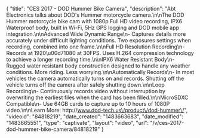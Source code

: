 {
    "title": "CES 2017 - DOD Hummer Bike Camera",
    "description": "Abt Electronics talks about DOD's Hummer motorcycle camera.\n\nThe DOD Hummer motorcycle bike cam with 1080p Full HD video recording, IPX6 Waterproof body, built in Wi-Fi, 5Hz GPS logging and DOD mobile app integration.\n\nAdvanced Wide Dynamic Range\n- Captures details more accurately under difficult lighting conditions. Two exposures settings when recording, combined into one frame.\n\nFull HD Resolution Recording\n- Records at 1920\u00d71080 at 30FPS. Uses H.264 compression technology to achieve a longer recording time.\n\nIPX6 Water Resistant Body\n- Rugged water resistant body construction designed to handle any weather conditions. More riding. Less worrying.\n\nAutomatically Records\n- In most vehicles the camera automatically turns on and records. Shutting off the vehicle turns off the camera after safely shutting down.\n\nLoop Recording\n- Continuously records video without interruption by overwriting the earliest files when the card has been filled.\n\nMicroSDXC Compatible\n- Use 64GB cards to capture up to 10 hours of 1080P video.\n\nLearn More: http:\/\/www.dod-tech.us\/product\/dod-hummer\/",
    "videoid": "84818219",
    "date_created": "1483663683",
    "date_modified": "1483665551",
    "type": "captivate",
    "layout": "video",
    "url": "\/v\/ces-2017-dod-hummer-bike-camera\/84818219"
}
